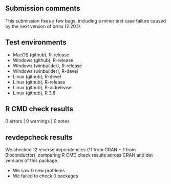 ## Submission comments
This submission fixes a few bugs, including a minor test case failure caused by the next version of brms (2.20.1).

## Test environments
* MacOS (github), R-release
* Windows (github), R-release
* Windows (winbuilder), R-release
* Windows (winbuilder), R-devel
* Linux (github), R-devel
* Linux (github), R-release
* Linux (github), R-oldrelease
* Linux (github), R 3.6

## R CMD check results
0 errors | 0 warnings | 0 notes

## revdepcheck results

We checked 12 reverse dependencies (11 from CRAN + 1 from Bioconductor), comparing R CMD check results across CRAN and dev versions of this package.

 * We saw 0 new problems
 * We failed to check 0 packages
